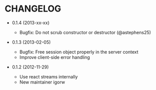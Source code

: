 CHANGELOG
=========

* 0.1.4 (2013-xx-xx)

  * Bugfix: Do not scrub constructor or destructor (@astephens25)

* 0.1.3 (2013-02-05)

  * Bugfix: Free session object properly in the server context
  * Improve client-side error handling

* 0.1.2 (2012-11-29)

  * Use react streams internally
  * New maintainer igorw

